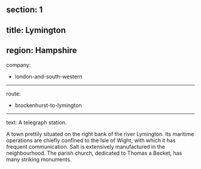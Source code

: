 ﻿section: 1
----
title: Lymington
----
region: Hampshire
----
company:
- london-and-south-western
----
route:
- brockenhurst-to-lymington
----
text: A telegraph station.

A town prettily situated on the right bank of the river Lymington. Its maritime operations are chiefly confined to the Isle of Wight, with which it has frequent communication. Salt is extensively manufactured in the neighbourhood. The parish church, dedicated to Thomas a Becket, has many striking monuments.
